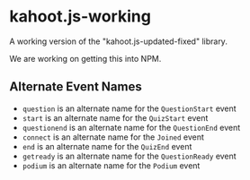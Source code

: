 # kahoot.js-working
A working version of the "kahoot.js-updated-fixed" library.

We are working on getting this into NPM.

## Alternate Event Names
* `question` is an alternate name for the `QuestionStart` event
* `start` is an alternate name for the `QuizStart` event
* `questionend` is an alternate name for the `QuestionEnd` event
* `connect` is an alternate name for the `Joined` event
* `end` is an alternate name for the `QuizEnd` event
* `getready` is an alternate name for the `QuestionReady` event
* `podium` is an alternate name for the `Podium` event
